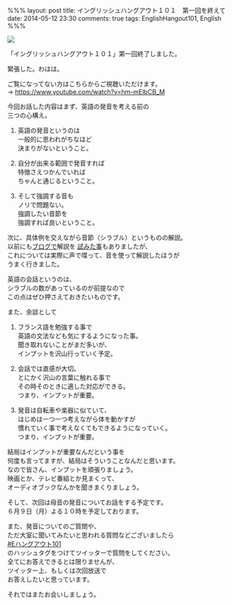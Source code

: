 %%%
layout: post
title: イングリッシュハングアウト１０１　第一回を終えて
date: 2014-05-12 23:30
comments: true
tags: EnglishHangout101, English
%%%

<img src="/assets/images/common/english-hangout101-logo.jpeg" />

「イングリッシュハングアウト１０１」第一回終了しました。

緊張した。わはは。

ご覧になってない方はこちらからご視聴いただけます。<br />
&rarr; <a href="https://www.youtube.com/watch?v=hm-mElbCB_M" target="_blank">https://www.youtube.com/watch?v=hm-mElbCB_M</a><br />

今回お話した内容はまず、英語の発音を考える前の<br />
三つの心構え。

1. 英語の発音というのは<br />
一般的に思われがちなほど<br />
決まりがないということ。

2. 自分が出来る範囲で発音すれば<br />
特徴さえつかんでいれば<br />
ちゃんと通じるということ。

3. そして強調する音も<br />
ノリで問題ない。<br />
強調したい音節を<br />
強調すれば良いということ。

次に、具体例を交えながら音節（シラブル）というものの解説。<br />
以前にも<a href="/2012/11/15/pronunciation-syllables-1/">ブログで</a>解説を
<a href="/2012/11/20/pronunciation-syllables-2/">試みた事</a>もありましたが、<br />
これについては実際に声で喋って、音を使って解説したほうが<br />
うまく行きました。

英語の会話というのは、<br />
シラブルの数があっているのが前提なので<br />
この点はぜひ押さえておきたいものです。

また、余談として

1. フランス語を勉強する事で<br />
英語の文法なども気にするようになった事。<br />
聞き取れないことがまだ多いが、<br />
インプットを沢山行っていく予定。

2. 会話では直感が大切。<br />
とにかく沢山の言葉に触れる事で<br />
その時そのときに適した対応ができる。<br />
つまり、インプットが重要。

3. 発音は自転車や楽器に似ていて、<br />
はじめは一つ一つ考えながら体を動かすが<br />
慣れていく事で考えなくてもできるようになっていく。<br />
つまり、インプットが重要。

結局はインプットが重要なんだという事を<br />
何度も言ってますが、結局はそういうことなんだと思います。<br />
なので皆さん、インプットを頑張りましょう。<br />
映画とか、テレビ番組とか見まくって、<br />
オーディオブックなんかを聞きまくりましょう。

そして、次回は母音の発音についてお話をする予定です。<br />
６月９日（月）よる１０時を予定しております。

また、発音についてのご質問や、<br />
ただ大室に聞いてみたいと思われる質問などございましたら<br />
<a href="https://twitter.com/hashtag/eハングアウト101">#Eハングアウト101</a><br />
のハッシュタグをつけてツイッターで質問をしてください。<br />
全てにお答えできるとは限りませんが、<br />
ツイッター上、もしくは次回放送で<br />
お答えしたいと思っています。

それではまたお会いしましょう。
